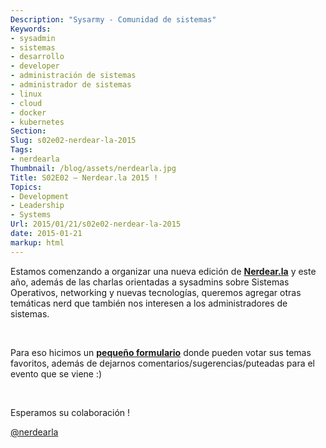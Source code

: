 ```yaml
---
Description: "Sysarmy - Comunidad de sistemas"
Keywords:
- sysadmin 
- sistemas
- desarrollo
- developer
- administración de sistemas
- administrador de sistemas
- linux
- cloud
- docker
- kubernetes
Section: 
Slug: s02e02-nerdear-la-2015
Tags:
- nerdearla
Thumbnail: /blog/assets/nerdearla.jpg
Title: S02E02 – Nerdear.la 2015 !
Topics:
- Development
- Leadership
- Systems
Url: 2015/01/21/s02e02-nerdear-la-2015
date: 2015-01-21
markup: html
---
```


<p>Estamos comenzando a organizar una nueva edición de <strong><a href="http://nerdear.la">Nerdear.la</a></strong> y este año, además de las charlas orientadas a sysadmins sobre Sistemas Operativos, networking y nuevas tecnologías, queremos agregar otras temáticas nerd que también nos interesen a los administradores de sistemas.</p>
<p>&nbsp;</p>
<p>Para eso hicimos un <strong><a href="https://docs.google.com/forms/d/1vTDiQGglYFiafW8D1I6eSgeGgetNjQD7lnoQNVw1SPI/viewform">pequeño formulario</a></strong> donde pueden votar sus temas favoritos, además de dejarnos comentarios/sugerencias/puteadas para el evento que se viene :)</p>
<p>&nbsp;</p>
<p>Esperamos su colaboración !</p>
<p><a href="http://twitter.com/nerdearla">@nerdearla</a></p>
